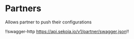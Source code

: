 # Partners

Allows partner to push their configurations

!!swagger-http https://api.sekoia.io/v1/partner/swagger.json!!
